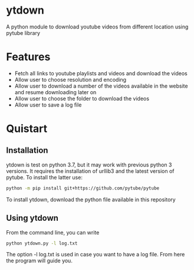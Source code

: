 # ytdown
A python module to download youtube videos from different location using pytube library

# Features
- Fetch all links to youtube playlists and videos and download the videos
- Allow user to choose resolution and encoding
- Allow user to download a number of the videos available in the website and resume downloading later on
- Allow user to choose the folder to download the videos
- Allow user to save a log file
# Quistart
## Installation
ytdown is test on python 3.7, but it may work with previous python 3 versions. It requires the installation of urllib3 and the latest version of pytube. To install the latter use:
```bash
python -m pip install git+https://github.com/pytube/pytube
```
To install ytdown, download the python file available in this repository
## Using ytdown
From the command line, you can write
```bash
python ytdown.py -l log.txt
```
The option -l log.txt is used in case you want to have a log file.
From here the program will guide you.
